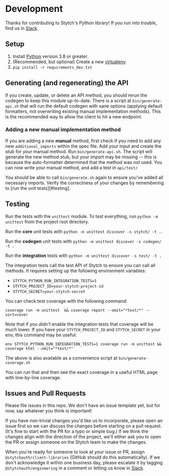 # Development

Thanks for contributing to Stytch's Python library! If you run into trouble, find us in [Slack].

## Setup

1. Install [Python](https://www.python.org/) version 3.8 or greater.
2. (Recommended, but optional) Create a new [virtualenv](https://docs.python.org/3/tutorial/venv.html).
3. `pip install -r requirements_dev.txt`

## Generating (and regenerating) the API

If you create, update, or delete an API method, you should rerun the codegen to keep this module up-to-date. There is a
script at `bin/generate-api.sh` that will run the default codegen with sane options (applying default formatters, not
overwriting existing manual implementation methods). This is the recommended way to allow the client to hit a new
endpoint.

### Adding a new manual implementation method

If you are adding a new **manual** method, first check if you need to add any new `additional_imports` within
the spec file. Add your input and create the stub for your manual method. Run `bin/generate-api.sh`. The script will
generate the new method stub, but your import may be missing -- this is because the auto-formatter determined that the
method was not used. You can now write your manual method, and add a test in `api/test/`

You should be able to call `bin/generate.sh` again to ensure you've added all necessary imports. Verify the correctness
of your changes by remembering to [run the unit tests][#testing].

## Testing

Run the tests with the `unittest` module. To test everything, run `python -m unittest` from the project root directory.

Run the **core** unit tests with `python -m unittest discover -s stytch/ -t .`.

Run the **codegen** unit tests with `python -m unittest discover -s codegen/ -t .`

Run the **integration** tests with `python -m unittest discover -s test/ -t .`

The integration tests call the test API of Stytch to ensure you can call all methods. It requires setting up the following environment variables:

- `STYTCH_PYTHON_RUN_INTEGRATION_TESTS=1`
- `STYTCH_PROJECT_ID=your-stytch-project-id`
- `STYTCH_SECRET=your-stytch-secret`

You can check test coverage with the following command:

```
coverage run -m unittest  && coverage report --omit="*test/*" --sort=cover
```

Note that if you _didn't_ enable the integration tests that coverage will be much lower. If you have your
`STYTCH_PROJECT_ID` and `STYTCH_SECRET` in your env, this command may be useful:

```
env STYTCH_PYTHON_RUN_INTEGRATION_TESTS=1 coverage run -m unittest && coverage html --omit="*test/*"
```

The above is also available as a convenience script at `bin/generate-coverage.sh`

You can run that and then see the exact coverage in a useful HTML page with line-by-line coverage.

## Issues and Pull Requests

Please file issues in this repo. We don't have an issue template yet, but for now, say whatever you think is important!

If you have non-trivial changes you'd like us to incorporate, please open an issue first so we can discuss the changes before starting on a pull request. (It's fine to start with the PR for a typo or simple bug.) If we think the changes align with the direction of the project, we'll either ask you to open the PR or assign someone on the Stytch team to make the changes.

When you're ready for someone to look at your issue or PR, assign `@stytchauth/client-libraries` (GitHub should do this automatically). If we don't acknowledge it within one business day, please escalate it by tagging `@stytchauth/engineering` in a comment or letting us know in [Slack].

[slack]: https://stytch.slack.com/join/shared_invite/zt-2f0fi1ruu-ub~HGouWRmPARM1MTwPESA
